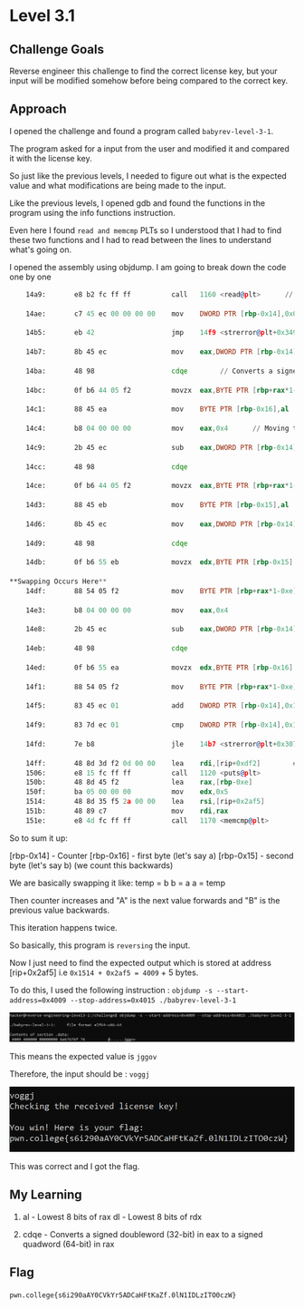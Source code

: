 # Level 3.1

## Challenge Goals

Reverse engineer this challenge to find the correct license key, but your input will be modified somehow before being compared to the correct key.

## Approach

I opened the challenge and found a program called `babyrev-level-3-1`.

The program asked for a input from the user and modified it and compared it with the license key.

So just like the previous levels, I needed to figure out what is the expected value and what modifications are being made to the input.

Like the previous levels, I opened gdb and found the functions in the program using the info functions instruction.

Even here I found `read and memcmp` PLTs so I understood that I had to find these two functions and I had to read between the lines to understand what's going on.


I opened the assembly using objdump. I am going to break down the code one by one

``` asm
    14a9:       e8 b2 fc ff ff          call   1160 <read@plt>      // Taking in input from user

    14ae:       c7 45 ec 00 00 00 00    mov    DWORD PTR [rbp-0x14],0x0     // Storing the value 0 at [rbp-0x14]

    14b5:       eb 42                   jmp    14f9 <strerror@plt+0x349>    // Jumping to line 14f9

    14b7:       8b 45 ec                mov    eax,DWORD PTR [rbp-0x14]     // Moving the value at [rbp-0x14] to eax

    14ba:       48 98                   cdqe        // Converts a signed doubleword (32-bit) in eax to a signed quadword (64-bit) in rax

    14bc:       0f b6 44 05 f2          movzx  eax,BYTE PTR [rbp+rax*1-0xe]     // Gets first byte

    14c1:       88 45 ea                mov    BYTE PTR [rbp-0x16],al          // al is the lowest byte of eax. [rbp-0x16] is like temp 1

    14c4:       b8 04 00 00 00          mov    eax,0x4      // Moving the value 4 into eax

    14c9:       2b 45 ec                sub    eax,DWORD PTR [rbp-0x14]       // 4-[rbp-0x14] and stores result back in eax

    14cc:       48 98                   cdqe    

    14ce:       0f b6 44 05 f2          movzx  eax,BYTE PTR [rbp+rax*1-0xe]     // Gets 2nd byte

    14d3:       88 45 eb                mov    BYTE PTR [rbp-0x15],al       // Temp 2

    14d6:       8b 45 ec                mov    eax,DWORD PTR [rbp-0x14]     

    14d9:       48 98                   cdqe

    14db:       0f b6 55 eb             movzx  edx,BYTE PTR [rbp-0x15]     // edx = temp 2

**Swapping Occurs Here**
    14df:       88 54 05 f2             mov    BYTE PTR [rbp+rax*1-0xe],dl   // Puts 2nd byte in first position

    14e3:       b8 04 00 00 00          mov    eax,0x4

    14e8:       2b 45 ec                sub    eax,DWORD PTR [rbp-0x14]     // Puts 1st byte in 2nd position

    14eb:       48 98                   cdqe

    14ed:       0f b6 55 ea             movzx  edx,BYTE PTR [rbp-0x16]      

    14f1:       88 54 05 f2             mov    BYTE PTR [rbp+rax*1-0xe],dl

    14f5:       83 45 ec 01             add    DWORD PTR [rbp-0x14],0x1     // Adds 1 to [rbp-0x14]

    14f9:       83 7d ec 01             cmp    DWORD PTR [rbp-0x14],0x1     // Compares [rbp-0x14] with 1

    14fd:       7e b8                   jle    14b7 <strerror@plt+0x307>    //If <= 1, jump to line 14b7

    14ff:       48 8d 3d f2 0d 00 00    lea    rdi,[rip+0xdf2]        # 22f8 <strerror@plt+0x1148>
    1506:       e8 15 fc ff ff          call   1120 <puts@plt>
    150b:       48 8d 45 f2             lea    rax,[rbp-0xe]
    150f:       ba 05 00 00 00          mov    edx,0x5
    1514:       48 8d 35 f5 2a 00 00    lea    rsi,[rip+0x2af5]        # 4010 <strerror@plt+0x2e60>
    151b:       48 89 c7                mov    rdi,rax
    151e:       e8 4d fc ff ff          call   1170 <memcmp@plt>
```

So to sum it up:

[rbp-0x14] - Counter
[rbp-0x16] - first byte (let's say a) 
[rbp-0x15] - second byte (let's say b) (we count this backwards)

We are basically swapping it like:
temp = b
b = a
a = temp

Then counter increases and "A" is the next value forwards and "B" is the previous value backwards.

This iteration happens twice.

So basically, this program is `reversing` the input.

Now I just need to find the expected output which is stored at address [rip+0x2af5] i.e `0x1514 + 0x2af5 = 4009` + 5 bytes.

To do this, I used the following instruction : `objdump -s --start-address=0x4009 --stop-address=0x4015 ./babyrev-level-3-1`

![alt text](./ReverseEngineering/Images/Level3.1(1).png)

This means the expected value is `jggov`

Therefore, the input should be : `voggj`

![alt text](./ReverseEngineering/Images/Level3.1(2).png)

This was correct and I got the flag.

## My Learning

1. al - Lowest 8 bits of rax
   dl - Lowest 8 bits of rdx

2. cdqe - Converts a signed doubleword (32-bit) in eax to a signed quadword (64-bit) in rax

## Flag

`pwn.college{s6i290aAY0CVkYr5ADCaHFtKaZf.0lN1IDLzITO0czW}`



